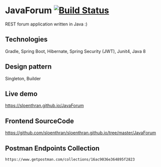 # JavaForum [![Build Status](https://travis-ci.org/sloenthran/JavaForum.svg?branch=master)](https://travis-ci.org/sloenthran/JavaForum)

REST forum application written in Java :)

## Technologies

Gradle, Spring Boot, Hibernate, Spring Security (JWT), Junit4, Java 8

## Design pattern

Singleton, Builder

## Live demo

https://sloenthran.github.io/JavaForum

## Frontend SourceCode

https://github.com/sloenthran/sloenthran.github.io/tree/master/JavaForum

## Postman Endpoints Collection

`https://www.getpostman.com/collections/16ac9036e364895f2823`